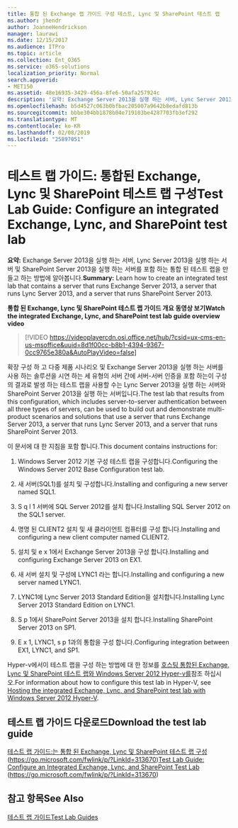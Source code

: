 ```yaml
---
title: 통합 된 Exchange 랩 가이드 구성 테스트, Lync 및 SharePoint 테스트 랩
ms.author: jhendr
author: JoanneHendrickson
manager: laurawi
ms.date: 12/15/2017
ms.audience: ITPro
ms.topic: article
ms.collection: Ent_O365
ms.service: o365-solutions
localization_priority: Normal
search.appverid:
- MET150
ms.assetid: 48e16935-3429-456a-8fe6-50afa257924c
description: '요약: Exchange Server 2013을 실행 하는 서버, Lync Server 2013을 실행 하는 서버 및 SharePoint Server 2013을 실행 하는 서버를 포함 하는 통합 된 테스트 랩을 만들고 하는 방법에 알아봅니다.'
ms.openlocfilehash: b5d4527c063b0bfbac205007a9642b8edafd813b
ms.sourcegitcommit: bbbe304bb1878b04e719103be4287703fb3ef292
ms.translationtype: MT
ms.contentlocale: ko-KR
ms.lasthandoff: 02/08/2019
ms.locfileid: "25897051"
---
```

# <a name="test-lab-guide-configure-an-integrated-exchange-lync-and-sharepoint-test-lab"></a><span data-ttu-id="927a6-103">테스트 랩 가이드: 통합된 Exchange, Lync 및 SharePoint 테스트 랩 구성</span><span class="sxs-lookup"><span data-stu-id="927a6-103">Test Lab Guide: Configure an integrated Exchange, Lync, and SharePoint test lab</span></span>

 <span data-ttu-id="927a6-104">**요약:** Exchange Server 2013을 실행 하는 서버, Lync Server 2013을 실행 하는 서버 및 SharePoint Server 2013을 실행 하는 서버를 포함 하는 통합 된 테스트 랩을 만들고 하는 방법에 알아봅니다.</span><span class="sxs-lookup"><span data-stu-id="927a6-104">**Summary:** Learn how to create an integrated test lab that contains a server that runs Exchange Server 2013, a server that runs Lync Server 2013, and a server that runs SharePoint Server 2013.</span></span>
 
<span data-ttu-id="927a6-105">**통합 된 Exchange, Lync 및 SharePoint 테스트 랩 가이드 개요 동영상 보기**</span><span class="sxs-lookup"><span data-stu-id="927a6-105">**Watch the integrated Exchange, Lync, and SharePoint test lab guide overview video**</span></span>

> [!VIDEO https://videoplayercdn.osi.office.net/hub/?csid=ux-cms-en-us-msoffice&uuid=8d1f00cc-b8b1-4394-9367-0cc9765e380a&AutoPlayVideo=false]
 
<span data-ttu-id="927a6-106">확장 구성 하 고 다중 제품 시나리오 및 Exchange Server 2013을 실행 하는 서버를 사용 하는 솔루션을 시연 하는 세 유형의 서버 간에 서버-서버 인증을 포함 하는이 구성의 결과로 발생 하는 테스트 랩을 사용할 수는 Lync Server 2013을 실행 하는 서버와 SharePoint Server 2013을 실행 하는 서버입니다.</span><span class="sxs-lookup"><span data-stu-id="927a6-106">The test lab that results from this configuration, which includes server-to-server authentication between all three types of servers, can be used to build out and demonstrate multi-product scenarios and solutions that use a server that runs Exchange Server 2013, a server that runs Lync Server 2013, and a server that runs SharePoint Server 2013.</span></span>
  
<span data-ttu-id="927a6-107">이 문서에 대 한 지침을 포함 합니다.</span><span class="sxs-lookup"><span data-stu-id="927a6-107">This document contains instructions for:</span></span>
  
1. <span data-ttu-id="927a6-108">Windows Server 2012 기본 구성 테스트 랩을 구성합니다.</span><span class="sxs-lookup"><span data-stu-id="927a6-108">Configuring the Windows Server 2012 Base Configuration test lab.</span></span>
    
2. <span data-ttu-id="927a6-109">새 서버(SQL1)를 설치 및 구성합니다.</span><span class="sxs-lookup"><span data-stu-id="927a6-109">Installing and configuring a new server named SQL1.</span></span>
    
3. <span data-ttu-id="927a6-110">S q l 1 서버에 SQL Server 2012를 설치 합니다.</span><span class="sxs-lookup"><span data-stu-id="927a6-110">Installing SQL Server 2012 on the SQL1 server.</span></span>
    
4. <span data-ttu-id="927a6-111">명명 된 CLIENT2 설치 및 새 클라이언트 컴퓨터를 구성 합니다.</span><span class="sxs-lookup"><span data-stu-id="927a6-111">Installing and configuring a new client computer named CLIENT2.</span></span>
    
5. <span data-ttu-id="927a6-112">설치 및 e x 1에서 Exchange Server 2013을 구성 합니다.</span><span class="sxs-lookup"><span data-stu-id="927a6-112">Installing and configuring Exchange Server 2013 on EX1.</span></span>
    
6. <span data-ttu-id="927a6-113">새 서버 설치 및 구성에 LYNC1 라는 합니다.</span><span class="sxs-lookup"><span data-stu-id="927a6-113">Installing and configuring a new server named LYNC1.</span></span>
    
7. <span data-ttu-id="927a6-114">LYNC1에 Lync Server 2013 Standard Edition을 설치합니다.</span><span class="sxs-lookup"><span data-stu-id="927a6-114">Installing Lync Server 2013 Standard Edition on LYNC1.</span></span>
    
8. <span data-ttu-id="927a6-115">S p 1에서 SharePoint Server 2013을 설치 합니다.</span><span class="sxs-lookup"><span data-stu-id="927a6-115">Installing SharePoint Server 2013 on SP1.</span></span>
    
9. <span data-ttu-id="927a6-116">E x 1, LYNC1, s p 1과의 통합을 구성 합니다.</span><span class="sxs-lookup"><span data-stu-id="927a6-116">Configuring integration between EX1, LYNC1, and SP1.</span></span>
    
<span data-ttu-id="927a6-117">Hyper-v에서이 테스트 랩을 구성 하는 방법에 대 한 정보를 [호스팅 통합된 Exchange, Lync 및 SharePoint 테스트 랩와 Windows Server 2012 Hyper-v를](https://social.technet.microsoft.com/wiki/contents/articles/18483.hosting-the-integrated-exchange-lync-and-sharepoint-test-lab-with-windows-server-2012-hyper-v.aspx)참조 하십시오.</span><span class="sxs-lookup"><span data-stu-id="927a6-117">For information about how to configure this test lab in Hyper-V, see [Hosting the integrated Exchange, Lync, and SharePoint test lab with Windows Server 2012 Hyper-V](https://social.technet.microsoft.com/wiki/contents/articles/18483.hosting-the-integrated-exchange-lync-and-sharepoint-test-lab-with-windows-server-2012-hyper-v.aspx).</span></span>
  
## <a name="download-the-test-lab-guide"></a><span data-ttu-id="927a6-118">테스트 랩 가이드 다운로드</span><span class="sxs-lookup"><span data-stu-id="927a6-118">Download the test lab guide</span></span>

<span data-ttu-id="927a6-119">[테스트 랩 가이드:는 통합 된 Exchange, Lync 및 SharePoint 테스트 랩 구성](https://go.microsoft.com/fwlink/p/?LinkId=313670) (https://go.microsoft.com/fwlink/p/?LinkId=313670)</span><span class="sxs-lookup"><span data-stu-id="927a6-119">[Test Lab Guide: Configure an Integrated Exchange, Lync, and SharePoint Test Lab](https://go.microsoft.com/fwlink/p/?LinkId=313670) (https://go.microsoft.com/fwlink/p/?LinkId=313670)</span></span>
  
## <a name="see-also"></a><span data-ttu-id="927a6-120">참고 항목</span><span class="sxs-lookup"><span data-stu-id="927a6-120">See Also</span></span>

[<span data-ttu-id="927a6-121">테스트 랩 가이드</span><span class="sxs-lookup"><span data-stu-id="927a6-121">Test Lab Guides</span></span>](https://go.microsoft.com/fwlink/p/?LinkId=202817)




